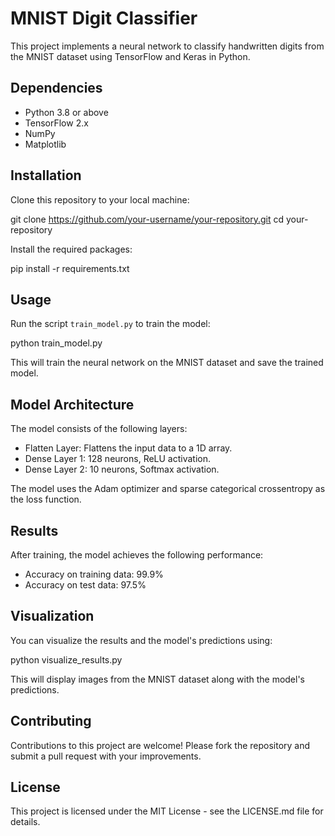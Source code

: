# MNIST Digit Classifier

This project implements a neural network to classify handwritten digits from the MNIST dataset using TensorFlow and Keras in Python.

## Dependencies

- Python 3.8 or above
- TensorFlow 2.x
- NumPy
- Matplotlib

## Installation

Clone this repository to your local machine:

git clone https://github.com/your-username/your-repository.git
cd your-repository

Install the required packages:

pip install -r requirements.txt

## Usage

Run the script `train_model.py` to train the model:

python train_model.py

This will train the neural network on the MNIST dataset and save the trained model.

## Model Architecture

The model consists of the following layers:

- Flatten Layer: Flattens the input data to a 1D array.
- Dense Layer 1: 128 neurons, ReLU activation.
- Dense Layer 2: 10 neurons, Softmax activation.

The model uses the Adam optimizer and sparse categorical crossentropy as the loss function.

## Results

After training, the model achieves the following performance:

- Accuracy on training data: 99.9%
- Accuracy on test data: 97.5%

## Visualization

You can visualize the results and the model's predictions using:

python visualize_results.py

This will display images from the MNIST dataset along with the model's predictions.

## Contributing

Contributions to this project are welcome! Please fork the repository and submit a pull request with your improvements.

## License

This project is licensed under the MIT License - see the LICENSE.md file for details.
